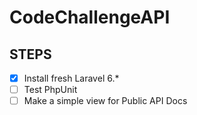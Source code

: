 # CodeChallengeAPI

## STEPS
- [x] Install fresh Laravel 6.*
- [ ] Test PhpUnit
- [ ] Make a simple view for Public API Docs 
